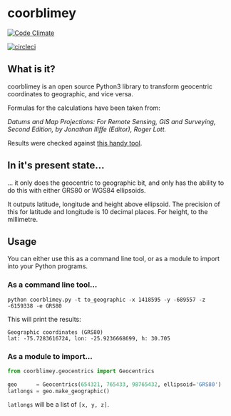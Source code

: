 # coorblimey

[![Code Climate](https://codeclimate.com/github/lo-ise/coorblimey/badges/gpa.svg)](https://codeclimate.com/github/lo-ise/coorblimey)

[![circleci](https://circleci.com/gh/lo-ise/coorblimey.png?style=shield)](https://circleci.com/gh/lo-ise/coorblimey)

## What is it?

coorblimey is an open source Python3 library to transform geocentric coordinates to geographic, and vice versa. 

Formulas for the calculations have been taken from:

_Datums and Map Projections: For Remote Sensing, GIS and Surveying, Second Edition, by Jonathan IIiffe (Editor), Roger Lott._

Results were checked against [this handy tool](http://www.apsalin.com/convert-cartesian-to-geodetic.aspx). 


## In it's present state...

... it only does the geocentric to geographic bit, and only has the ability to do this with either GRS80 or WGS84 ellipsoids.

It outputs latitude, longitude and height above ellipsoid. The precision of this for latitude and longitude is 10 decimal places. For height, to the millimetre. 

## Usage

You can either use this as a command line tool, or as a module to import into your Python programs. 

### As a command line tool...

    python coorblimey.py -t to_geographic -x 1418595 -y -689557 -z -6159338 -e GRS80

This will print the results:

    Geographic coordinates (GRS80)
    lat: -75.7283616724, lon: -25.9236668699, h: 30.705

### As a module to import...

```python
from coorblimey.geocentrics import Geocentrics
    
geo      = Geocentrics(654321, 765433, 98765432, ellipsoid='GRS80')
latlongs = geo.make_geographic()
```

`latlongs` will be a list of `[x, y, z]`.

